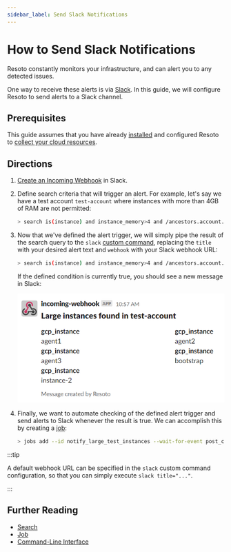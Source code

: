 ```yaml
---
sidebar_label: Send Slack Notifications
---
```


# How to Send Slack Notifications

Resoto constantly monitors your infrastructure, and can alert you to any detected issues.

One way to receive these alerts is via [Slack](https://slack.com). In this guide, we will configure Resoto to send alerts to a Slack channel.

## Prerequisites

This guide assumes that you have already [installed](../../../getting-started/install-resoto/index.md) and configured Resoto to [collect your cloud resources](../../../getting-started/configure-cloud-provider-access/index.md).

## Directions

1. [Create an Incoming Webhook](https://api.slack.com/messaging/webhooks) in Slack.

2. Define search criteria that will trigger an alert. For example, let's say we have a test account `test-account` where instances with more than 4GB of RAM are not permitted:

   ```bash
   > search is(instance) and instance_memory>4 and /ancestors.account.reported.name==test-account
   ```

3. Now that we've defined the alert trigger, we will simply pipe the result of the search query to the `slack` [custom command](../../../reference/cli/index.md#custom-commands), replacing the `title` with your desired alert text and `webhook` with your Slack webhook URL:

   ```bash
   > search is(instance) and instance_memory>4 and /ancestors.account.reported.name==test-account | slack title="Large instances found in test-account" webhook="https://hooks.slack.com/services/T00000000/B00000000/XXXXXXXXXXXXXXXXXXXXXXXX"
   ```

   If the defined condition is currently true, you should see a new message in Slack:

   ![Example Slack alert](./img/example-alert.png)

4. Finally, we want to automate checking of the defined alert trigger and send alerts to Slack whenever the result is true. We can accomplish this by creating a [job](../../../concepts/automation/job.md):

   ```bash
   > jobs add --id notify_large_test_instances --wait-for-event post_collect 'search is(instance) and instance_memory>4 and /ancestors.account.reported.name==test-account | slack title="Large instances found in test-account" webhook="https://hooks.slack.com/services/T00000000/B00000000/XXXXXXXXXXXXXXXXXXXXXXXX"'
   ```

:::tip

A default webhook URL can be specified in the `slack` custom command configuration, so that you can simply execute `slack title="..."`.

:::

## Further Reading

- [Search](../../../reference/search/index.md)
- [Job](../../../concepts/automation/job.md)
- [Command-Line Interface](../../../reference/cli/index.md)
